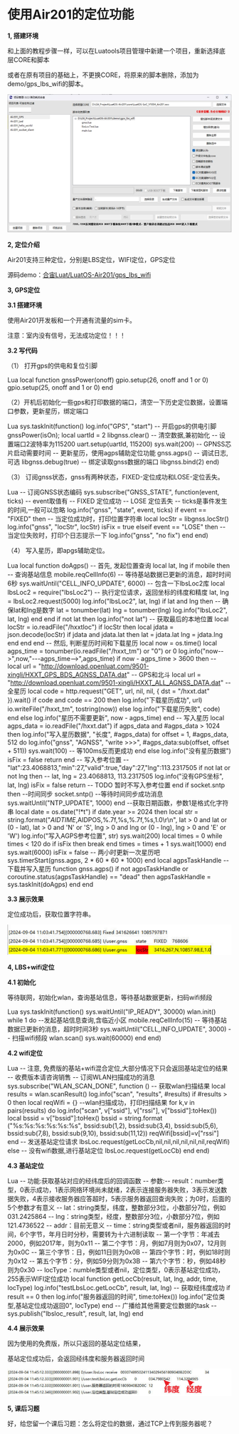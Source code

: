 # 使用Air201的定位功能
**1, 搭建环境**

和上面的教程步骤一样，可以在Luatools项目管理中新建一个项目，重新选择底层CORE和脚本

或者在原有项目的基础上，不更换CORE，将原来的脚本删除，添加为demo/gps_lbs_wifi的脚本。

![image](image/wps25.jpg) 

**2, 定位介绍**

Air201支持三种定位，分别是LBS定位，WIFI定位，GPS定位

源码demo：[合宙Luat/LuatOS-Air201/gps_lbs_wifi](https://gitee.com/openLuat/LuatOS-Air201/tree/master/demo/gps_lbs_wifi)

**3, GPS定位**

 **3.1 搭建环境**

使用Air201开发板和一个开通有流量的sim卡。

注意：室内没有信号，无法成功定位！！！

 **3.2 写代码**

（1） 打开gps的供电和复位引脚

Lua local function gnssPower(onoff)   gpio.setup(26, onoff and 1 or 0)   gpio.setup(25, onoff and 1 or 0)  end

（2）开机后初始化一些gps和打印数据的端口，清空一下历史定位数据，设置端口参数，更新星历，绑定端口

Lua sys.taskInit(function()   log.info("GPS", "start")   -- 开启gps的供电引脚   gnssPower(isOn);    local uartId = 2   libgnss.clear() -- 清空数据,兼初始化   -- 设置端口2波特率为115200   uart.setup(uartId, 115200)    sys.wait(200) -- GPNSS芯片启动需要时间   -- 更新星历，使用agps辅助定位功能   gnss.agps()    -- 调试日志,可选   libgnss.debug(true)   -- 绑定读取gnss数据的端口   libgnss.bind(2) end)

（3） 订阅gnss状态，gnss有两种状态，FIXED-定位成功和LOSE-定位丢失。

Lua -- 订阅GNSS状态编码 sys.subscribe("GNSS_STATE", function(event, ticks)   -- event取值有    -- FIXED 定位成功   -- LOSE  定位丢失   -- ticks是事件发生的时间,一般可以忽略   log.info("gnss", "state", event, ticks)   if event == "FIXED" then     -- 当定位成功时，打印位置字符串     local locStr = libgnss.locStr()     log.info("gnss", "locStr", locStr)     isFix = true   elseif event == "LOSE" then     -- 当定位失败时，打印个日志提示一下     log.info("gnss", "no fix")   end end)

（4） 写入星历，即apgs辅助定位。

Lua local function doAgps()   -- 首先, 发起位置查询   local lat, lng   if mobile then     -- 查询基站信息     mobile.reqCellInfo(6)     -- 等待基站数据已更新的消息，超时时间6秒     sys.waitUntil("CELL_INFO_UPDATE", 6000)     -- 包含一下lbsLoc2库     local lbsLoc2 = require("lbsLoc2")     -- 执行定位请求，返回坐标的纬度和精度     lat, lng = lbsLoc2.request(5000)     log.info("lbsLoc2", lat, lng)     if lat and lng then       -- 确保lat和lng是数字       lat = tonumber(lat)       lng = tonumber(lng)       log.info("lbsLoc2", lat, lng)     end   end   if not lat then     log.info("not lat")     -- 获取最后的本地位置     local locStr = io.readFile("/hxxtloc")     if locStr then       local jdata = json.decode(locStr)       if jdata and jdata.lat then         lat = jdata.lat         lng = jdata.lng       end     end   end   -- 然后, 判断星历时间和下载星历   local now = os.time()   local agps_time = tonumber(io.readFile("/hxxt_tm") or "0") or 0   log.info("now-->",now,"---agps_time-->",agps_time)   if now - agps_time > 3600 then     -- local url = "http://download.openluat.com/9501-xingli/HXXT_GPS_BDS_AGNSS_DATA.dat" -- GPS和北斗     local url = "http://download.openluat.com/9501-xingli/HXXT_ALL_AGNSS_DATA.dat"     -- 全星历      local code = http.request("GET", url, nil, nil, {       dst = "/hxxt.dat"     }).wait()     if code and code == 200 then       log.info("下载星历成功", url)       io.writeFile("/hxxt_tm", tostring(now))     else       log.info("下载星历失败", code)     end   else     log.info("星历不需要更新", now - agps_time)   end   -- 写入星历   local agps_data = io.readFile("/hxxt.dat")   if agps_data and #agps_data > 1024 then     log.info("写入星历数据", "长度", #agps_data)     for offset = 1, #agps_data, 512 do       log.info("gnss", "AGNSS", "write >>>", #agps_data:sub(offset, offset + 511))       sys.wait(100) -- 等100ms反而更成功     end   else     log.info("没有星历数据")     isFix = false     return   end    -- 写入参考位置   -- "lat":23.4068813,"min":27,"valid":true,"day":27,"lng":113.2317505   if not lat or not lng then     -- lat, lng = 23.4068813, 113.2317505     log.info("没有GPS坐标", lat, lng)     isFix = false     return -- TODO 暂时不写入参考位置   end   if socket.sntp then     --时间同步     socket.sntp()     --等待时间同步成功消息     sys.waitUntil("NTP_UPDATE", 1000)   end   --获取日期函数，参数1是格式化字符串   local date = os.date("!*t")   if date.year >= 2024 then     local str = string.format("$AIDTIME,%d,%d,%d,%d,%d,%d,000", date["year"], date["month"], date["day"], date["hour"], date["min"], date["sec"])     log.info("参考时间", str)     sys.wait(20)   end    local str = string.format("$AIDPOS,%.7f,%s,%.7f,%s,1.0\r\n", lat > 0 and lat or (0 - lat), lat > 0 and 'N' or 'S', lng > 0 and lng or (0 - lng), lng > 0 and 'E' or 'W')   log.info("写入AGPS参考位置", str)   sys.wait(200)   local times = 0   while times < 120 do     if isFix then       break     end     times = times + 1     sys.wait(1000)   end   sys.wait(6000)   isFix = false   -- 两小时更新一次星历吧   sys.timerStart(gnss.agps, 2 * 60 * 60 * 1000) end  local agpsTaskHandle  -- 下载并写入星历 function gnss.agps()   if not agpsTaskHandle or coroutine.status(agpsTaskHandle) == "dead" then     agpsTaskHandle = sys.taskInit(doAgps)   end end 

 **3.3 展示效果**

定位成功后，获取位置字符串。

![image](image/wps26.png) 

**4, LBS+wifi定位**

 **4.1 初始化**

等待联网，初始化wlan，查询基站信息，等待基站数据更新，扫码wifi频段

Lua sys.taskInit(function()   sys.waitUntil("IP_READY", 30000)   wlan.init()   while 1 do     --发起基站信息查询,含临近小区     mobile.reqCellInfo(15)     -- 等待基站数据已更新的消息，超时时间3秒     sys.waitUntil("CELL_INFO_UPDATE", 3000)     -- 扫描wifi频段     wlan.scan()     sys.wait(60000)   end end)

 **4.2 wifi定位**

Lua -- 注意, 免费版的基站+wifi混合定位,大部分情况下只会返回基站定位的结果 -- 收费版本请咨询销售 -- 订阅WLAN扫描成功的消息 sys.subscribe("WLAN_SCAN_DONE", function ()   -- 获取wlan扫描结果   local results = wlan.scanResult()   log.info("scan", "results", #results)   if #results > 0 then     local reqWifi = {}     --wlan扫描成功，打印扫描结果     for k,v in pairs(results) do       log.info("scan", v["ssid"], v["rssi"], v["bssid"]:toHex())       local bssid = v["bssid"]:toHex()       bssid = string.format ("%s:%s:%s:%s:%s:%s", bssid:sub(1,2), bssid:sub(3,4), bssid:sub(5,6), bssid:sub(7,8), bssid:sub(9,10), bssid:sub(11,12))       reqWifi[bssid]=v["rssi"]     end     -- 发送基站定位请求     lbsLoc.request(getLocCb,nil,nil,nil,nil,nil,nil,reqWifi)   else     -- 没有wifi数据,进行基站定位     lbsLoc.request(getLocCb)    end end)

 **4.3 基站定位**

Lua -- 功能:获取基站对应的经纬度后的回调函数 -- 参数:-- result：number类型，0表示成功，1表示网络环境尚未就绪，2表示连接服务器失败，3表示发送数据失败，4表示接收服务器应答超时，5表示服务器返回查询失败；为0时，后面的5个参数才有意义 -- lat：string类型，纬度，整数部分3位，小数部分7位，例如031.2425864 -- lng：string类型，经度，整数部分3位，小数部分7位，例如121.4736522 -- addr：目前无意义 -- time：string类型或者nil，服务器返回的时间，6个字节，年月日时分秒，需要转为十六进制读取   -- 第一个字节：年减去2000，例如2017年，则为0x11   -- 第二个字节：月，例如7月则为0x07，12月则为0x0C   -- 第三个字节：日，例如11日则为0x0B   -- 第四个字节：时，例如18时则为0x12   -- 第五个字节：分，例如59分则为0x3B   -- 第六个字节：秒，例如48秒则为0x30 -- locType：numble类型或者nil，定位类型，0表示基站定位成功，255表示WIFI定位成功 local function getLocCb(result, lat, lng, addr, time, locType)   log.info("testLbsLoc.getLocCb", result, lat, lng)   -- 获取经纬度成功   if result == 0 then     log.info("服务器返回的时间", time:toHex())     log.info("定位类型,基站定位成功返回0", locType)   end   -- 广播给其他需要定位数据的task   -- sys.publish("lbsloc_result", result, lat, lng) end

 **4.4 展示效果**

因为使用的免费版，所以只返回的基站定位结果，

基站定位成功后，会返回经纬度和服务器返回时间

![image](image/wps27.png) 

**5, 课后习题**

好，给您留一个课后习题：怎么将定位的数据，通过TCP上传到服务器呢？

 
